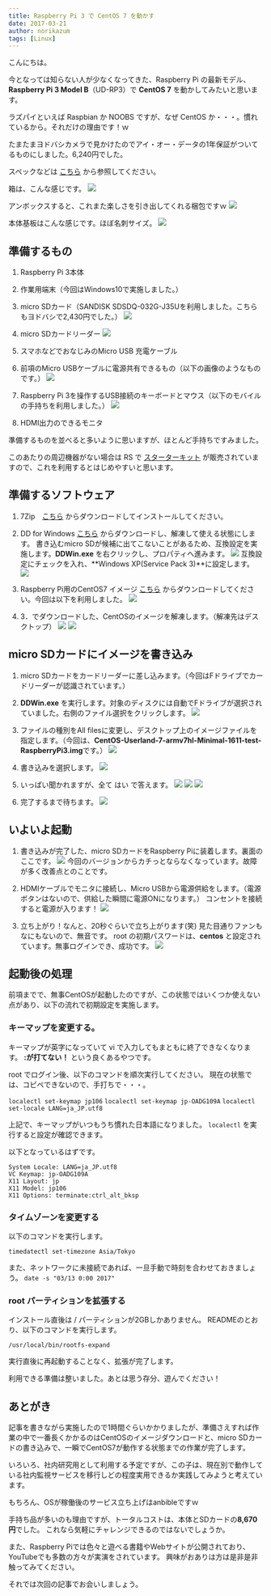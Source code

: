 ```yaml
---
title: Raspberry Pi 3 で CentOS 7 を動かす
date: 2017-03-21
author: norikazum
tags: [Linux]
---
```


こんにちは。

今となっては知らない人が少なくなってきた、Raspberry Pi の最新モデル、**Raspberry Pi 3 Model B**（UD-RP3）で **CentOS 7** を動かしてみたいと思います。

ラズパイといえば Raspbian か NOOBS ですが、なぜ CentOS か・・・。慣れているから。それだけの理由です！ｗ

たまたまヨドバシカメラで見かけたのでアイ・オー・データの1年保証がついてるものにしました。6,240円でした。

スペックなどは [こちら](http://www.iodata.jp/product/pc/raspberrypi/ud-rp3/) から参照してください。

箱は、こんな感じです。
![](images/centos-7-on-raspberry-pi-3-1.jpg)

アンボックスすると、これまた楽しさを引き出してくれる梱包ですｗ
![](images/centos-7-on-raspberry-pi-3-2.jpg)

本体基板はこんな感じです。ほぼ名刺サイズ。
![](images/centos-7-on-raspberry-pi-3-3.jpg)

## 準備するもの

1. Raspberry Pi 3本体

1. 作業用端末（今回はWindows10で実施しました。）

1. micro SDカード（SANDISK SDSDQ-032G-J35Uを利用しました。こちらもヨドバシで2,430円でした。）
![](images/centos-7-on-raspberry-pi-3-4.jpg)

1. micro SDカードリーダー
![](images/centos-7-on-raspberry-pi-3-5.jpg)

1. スマホなどでおなじみのMicro USB 充電ケーブル

1. 前項のMicro USBケーブルに電源共有できるもの（以下の画像のようなものです。）
![](images/centos-7-on-raspberry-pi-3-6.jpg)

1. Raspberry Pi 3を操作するUSB接続のキーボードとマウス（以下のモバイルの手持ちを利用しました。）
![](images/centos-7-on-raspberry-pi-3-7.jpg)

1. HDMI出力のできるモニタ

準備するものを並べると多いように思いますが、ほとんど手持ちですみました。

このあたりの周辺機器がない場合は RS で [スターターキット](http://jp.rs-online.com/web/p/processor-microcontroller-development-kits/8968119/) が販売されていますので、これを利用するとはじめやすいと思います。

## 準備するソフトウェア

1. 7Zip　[こちら](https://sevenzip.osdn.jp/) からダウンロードしてインストールしてください。

1. DD for Windows [こちら](http://www.si-linux.co.jp/techinfo/index.php?DD%20for%20Windows#s74c46f6) からダウンロードし、解凍して使える状態にします。
書き込むmicro SDが候補に出てこないことがあるため、互換設定を実施します。**DDWin.exe** を右クリックし、プロパティへ進みます。
![](images/centos-7-on-raspberry-pi-3-8.png)
互換設定にチェックを入れ、**Windows XP(Service Pack 3)**に設定します。
![](images/centos-7-on-raspberry-pi-3-9.png)

1. Raspberry Pi用のCentOS7 イメージ [こちら](https://buildlogs.centos.org/centos/7/isos/armhfp/) からダウンロードしてください。今回は以下を利用しました。
![](images/centos-7-on-raspberry-pi-3-10.png)

1. 3．でダウンロードした、CentOSのイメージを解凍します。（解凍先はデスクトップ）
![](images/centos-7-on-raspberry-pi-3-11.png)
![](images/centos-7-on-raspberry-pi-3-12.png)

## micro SDカードにイメージを書き込み

1. micro SDカードをカードリーダーに差し込みます。（今回はFドライブでカードリーダーが認識されています。）

1. **DDWin.exe** を実行します。対象のディスクには自動でFドライブが選択されていました。右側のファイル選択をクリックします。
![](images/centos-7-on-raspberry-pi-3-13.png)

1. ファイルの種別をAll filesに変更し、デスクトップ上のイメージファイルを指定します。（今回は、**CentOS-Userland-7-armv7hl-Minimal-1611-test-RaspberryPi3.img**です。）
![](images/centos-7-on-raspberry-pi-3-14.png)

1. 書き込みを選択します。
![](images/centos-7-on-raspberry-pi-3-15.png)

1. いっぱい聞かれますが、全て はい で答えます。
![](images/centos-7-on-raspberry-pi-3-16.png)
![](images/centos-7-on-raspberry-pi-3-17.png)
![](images/centos-7-on-raspberry-pi-3-18.png)

1. 完了するまで待ちます。
![](images/centos-7-on-raspberry-pi-3-19.png)

## いよいよ起動

1. 書き込みが完了した、micro SDカードをRaspberry Piに装着します。裏面のここです。
![](images/centos-7-on-raspberry-pi-3-20.jpg)
今回のバージョンからカチっとならなくなっています。故障が多く改善点とのことです。

1. HDMIケーブルでモニタに接続し、Micro USBから電源供給をします。（電源ボタンはないので、供給した瞬間に電源ONになります。）
コンセントを接続すると電源が入ります！
![](images/centos-7-on-raspberry-pi-3-21.jpg)

1. 立ち上がり！なんと、20秒ぐらいで立ち上がります(笑) 見た目通りファンもなにもないので、無音です。 root の初期パスワードは、**centos** と設定されています。無事ログインでき、成功です。
![](images/centos-7-on-raspberry-pi-3-22.jpg)

## 起動後の処理

前項までで、無事CentOSが起動したのですが、この状態ではいくつか使えない点があり、以下の流れで初期設定を実施します。

### キーマップを変更する。

キーマップが英字になっていて vi で入力してもまともに終了できなくなります。
**:が打てない！** という良くあるやつです。

root でログイン後、以下のコマンドを順次実行してください。
現在の状態では、コピペできないので、手打ちで・・・。

`localectl set-keymap jp106`
`localectl set-keymap jp-OADG109A`
`localectl set-locale LANG=ja_JP.utf8`

上記で、キーマップがいつもうち慣れた日本語になりました。
`localectl` を実行すると設定が確認できます。

以下となっているはずです。
```
System Locale: LANG=ja_JP.utf8
VC Keymap: jp-OADG109A
X11 Layout: jp
X11 Model: jp106
X11 Options: terminate:ctrl_alt_bksp
```

### タイムゾーンを変更する

以下のコマンドを実行します。

`timedatectl set-timezone Asia/Tokyo`

また、ネットワークに未接続であれば、一旦手動で時刻を合わせておきましょう。
`date -s "03/13 0:00 2017"`

### root パーティションを拡張する

インストール直後は / パーティションが2GBしかありません。
READMEのとおり、以下のコマンドを実行します。

`/usr/local/bin/rootfs-expand`

実行直後に再起動することなく、拡張が完了します。

利用できる準備は整いました。あとは思う存分、遊んでください！

## あとがき

記事を書きながら実施したので1時間ぐらいかかりましたが、準備さえすれば作業の中で一番長くかかるのはCentOSのイメージダウンロードと、micro SDカードの書き込みで、一瞬でCentOS7が動作する状態までの作業が完了します。

いろいろ、社内研究用として利用する予定ですが、この子は、現在別で動作している社内監視サービスを移行しどの程度実用できるか実践してみようと考えています。

もちろん、OSが稼働後のサービス立ち上げはanbibleですｗ

手持ち品が多いのも理由ですが、トータルコストは、本体とSDカードの**8,670円**でした。
これなら気軽にチャレンジできるのではないでしょうか。

また、Raspberry Piでは色々と遊べる書籍やWebサイトが公開されており、YouTubeでも多数の方々が実演をされています。
興味がおありは方は是非是非触ってみてください。

それでは次回の記事でお会いしましょう。